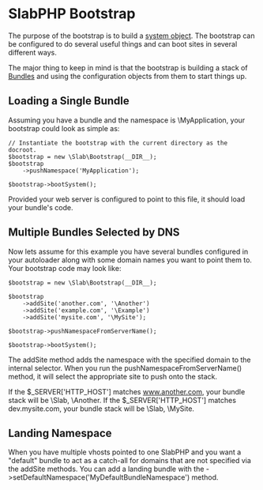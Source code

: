# SlabPHP Bootstrap

The purpose of the bootstrap is to build a [system object](system.md). The bootstrap can be configured to do several useful things and can boot sites in several different ways. 

The major thing to keep in mind is that the bootstrap is building a stack of [Bundles](https://github.com/slabphp/bundle-stack) and using the configuration objects from them to start things up.

## Loading a Single Bundle

Assuming you have a bundle and the namespace is \MyApplication, your bootstrap could look as simple as:

    // Instantiate the bootstrap with the current directory as the docroot.
    $bootstrap = new \Slab\Bootstrap(__DIR__);
    $bootstrap
        ->pushNamespace('MyApplication');

    $bootstrap->bootSystem(); 

Provided your web server is configured to point to this file, it should load your bundle's code.

## Multiple Bundles Selected by DNS

Now lets assume for this example you have several bundles configured in your autoloader along with some domain names you want to point them to. Your bootstrap code may look like:

    $bootstrap = new \Slab\Bootstrap(__DIR__);
    
    $bootstrap
        ->addSite('another.com', '\Another')
        ->addSite('example.com', '\Example')
        ->addSite('mysite.com', '\MySite');
    
    $bootstrap->pushNamespaceFromServerName();
    
    $bootstrap->bootSystem();

The addSite method adds the namespace with the specified domain to the internal selector. When you run the pushNamespaceFromServerName() method, it will select the appropriate site to push onto the stack. 

If the $_SERVER['HTTP_HOST'] matches www.another.com, your bundle stack will be \Slab, \Another. If the $_SERVER['HTTP_HOST'] matches dev.mysite.com, your bundle stack will be \Slab, \MySite. 

## Landing Namespace

When you have multiple vhosts pointed to one SlabPHP and you want a "default" bundle to act as a catch-all for domains that are not specified via the addSite methods. You can add a landing bundle with the ->setDefaultNamespace('MyDefaultBundleNamespace') method. 

